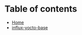 # Table of contents

* [Home](http://localhost:5000/o/HhTfJJOHHF3lfqYUgSrl/s/kcpnrhmQ0syFkwT8z2BF/)
* [influx-yocto-base](README.md)
